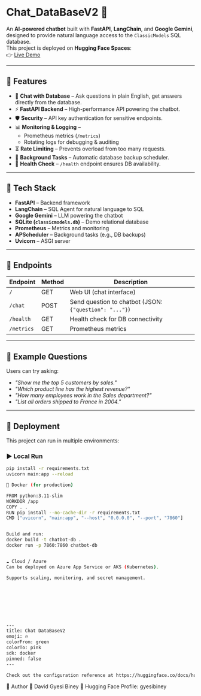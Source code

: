 # Chat_DataBaseV2 🚀  

An **AI-powered chatbot** built with **FastAPI**, **LangChain**, and **Google Gemini**, designed to provide natural language access to the `ClassicModels` SQL database.  
This project is deployed on **Hugging Face Spaces**:  
👉 [Live Demo](https://huggingface.co/spaces/gyesibiney/Chat_DataBaseV2)  

---

## 🔹 Features  

- 💬 **Chat with Database** – Ask questions in plain English, get answers directly from the database.  
- ⚡ **FastAPI Backend** – High-performance API powering the chatbot.  
- 🛡️ **Security** – API key authentication for sensitive endpoints.  
- 📊 **Monitoring & Logging** –  
  - Prometheus metrics (`/metrics`)  
  - Rotating logs for debugging & auditing  
- ⏳ **Rate Limiting** – Prevents overload from too many requests.  
- 📅 **Background Tasks** – Automatic database backup scheduler.  
- 🏥 **Health Check** – `/health` endpoint ensures DB availability.  

---

## 🔹 Tech Stack  

- **FastAPI** – Backend framework  
- **LangChain** – SQL Agent for natural language to SQL  
- **Google Gemini** – LLM powering the chatbot  
- **SQLite (`classicmodels.db`)** – Demo relational database  
- **Prometheus** – Metrics and monitoring  
- **APScheduler** – Background tasks (e.g., DB backups)  
- **Uvicorn** – ASGI server  

---

## 🔹 Endpoints  

| Endpoint        | Method | Description |
|-----------------|--------|-------------|
| `/`             | GET    | Web UI (chat interface) |
| `/chat`         | POST   | Send question to chatbot (JSON: `{"question": "..."}`) |
| `/health`       | GET    | Health check for DB connectivity |
| `/metrics`      | GET    | Prometheus metrics |

---

## 🔹 Example Questions  

Users can try asking:  
- *"Show me the top 5 customers by sales."*  
- *"Which product line has the highest revenue?"*  
- *"How many employees work in the Sales department?"*  
- *"List all orders shipped to France in 2004."*  

---

## 🔹 Deployment  

This project can run in multiple environments:  

### ▶️ Local Run  

```bash
pip install -r requirements.txt
uvicorn main:app --reload

🐳 Docker (for production)

FROM python:3.11-slim
WORKDIR /app
COPY . .
RUN pip install --no-cache-dir -r requirements.txt
CMD ["uvicorn", "main:app", "--host", "0.0.0.0", "--port", "7860"]


Build and run:
docker build -t chatbot-db .
docker run -p 7860:7860 chatbot-db


☁️ Cloud / Azure
Can be deployed on Azure App Service or AKS (Kubernetes).

Supports scaling, monitoring, and secret management.








---
title: Chat DataBaseV2
emoji: 🔥
colorFrom: green
colorTo: pink
sdk: docker
pinned: false
---

Check out the configuration reference at https://huggingface.co/docs/hub/spaces-config-reference
```

📌 Author
👤 David Gyesi Biney
🔗 Hugging Face Profile: gyesibiney
